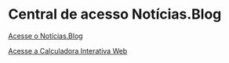 # Central de acesso Notícias.Blog
[Acesse o Notícias.Blog][web]

[Acesse a Calculadora Interativa Web][calc]

[web]: paginas\index.html

[calc]: paginas/calculadorainterativa.html
